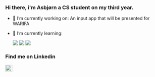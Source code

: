 ### Hi there, i'm Asbjørn a CS student on my third year. 


- 🔭 I’m currently working on: An input app that will be presented for WARIFA
- 🌱 I’m currently learning:


  <img src="https://img.shields.io/badge/python%20-%2314354C.svg?&style=for-the-badge&logo=python&logoColor=white"/> 
  <img src="https://img.shields.io/badge/c%20-%2300599C.svg?&style=for-the-badge&logo=c&logoColor=white"/>  
  <img src=![HTML5](https://img.shields.io/badge/html5-%23E34F26.svg?style=for-the-badge&logo=html5&logoColor=white)/>

### Find me on Linkedin

[<img align="left" alt="Asbjørn Aarekol | LinkedIn" width="22px" src="https://cdn.jsdelivr.net/npm/simple-icons@v3/icons/linkedin.svg" />][linkedin]

[linkedin]: https://linkedin.com/in/asbjorn-aarekol-54118518b
